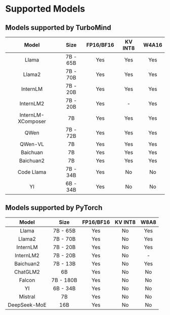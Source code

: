 # Supported Models

## Models supported by TurboMind

|       Model        |   Size   | FP16/BF16 | KV INT8 | W4A16 |
| :----------------: | :------: | :-------: | :-----: | :---: |
|       Llama        | 7B - 65B |    Yes    |   Yes   |  Yes  |
|       Llama2       | 7B - 70B |    Yes    |   Yes   |  Yes  |
|      InternLM      | 7B - 20B |    Yes    |   Yes   |  Yes  |
|     InternLM2      | 7B - 20B |    Yes    |    -    |  Yes  |
| InternLM-XComposer |    7B    |    Yes    |   Yes   |  Yes  |
|        QWen        | 7B - 72B |    Yes    |   Yes   |  Yes  |
|      QWen-VL       |    7B    |    Yes    |   Yes   |  Yes  |
|      Baichuan      |    7B    |    Yes    |   Yes   |  Yes  |
|     Baichuan2      |    7B    |    Yes    |   Yes   |  Yes  |
|     Code Llama     | 7B - 34B |    Yes    |   No    |  No   |
|         YI         | 6B - 34B |    Yes    |   No    |  No   |

## Models supported by PyTorch

|    Model     |   Size    | FP16/BF16 | KV INT8 | W8A8 |
| :----------: | :-------: | :-------: | :-----: | :--: |
|    Llama     | 7B - 65B  |    Yes    |   No    | Yes  |
|    Llama2    | 7B - 70B  |    Yes    |   No    | Yes  |
|   InternLM   | 7B - 20B  |    Yes    |   No    | Yes  |
|  InternLM2   | 7B - 20B  |    Yes    |   No    |  -   |
|  Baichuan2   | 7B - 13B  |    Yes    |   No    | Yes  |
|   ChatGLM2   |    6B     |    Yes    |   No    |  No  |
|    Falcon    | 7B - 180B |    Yes    |   No    |  No  |
|      YI      | 6B - 34B  |    Yes    |   No    |  No  |
|   Mistral    |    7B     |    Yes    |   No    |  No  |
| DeepSeek-MoE |    16B    |    Yes    |   No    |  No  |
